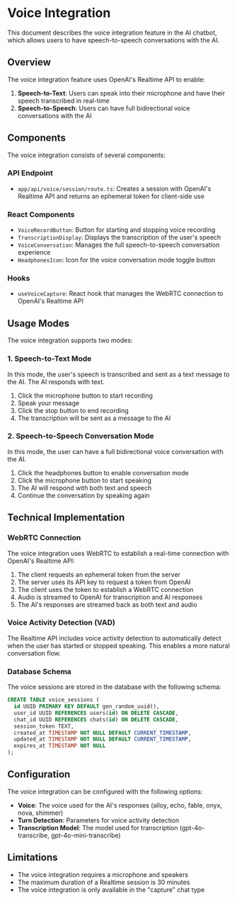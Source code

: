 # Voice Integration

This document describes the voice integration feature in the AI chatbot, which allows users to have speech-to-speech conversations with the AI.

## Overview

The voice integration feature uses OpenAI's Realtime API to enable:

1. **Speech-to-Text**: Users can speak into their microphone and have their speech transcribed in real-time
2. **Speech-to-Speech**: Users can have full bidirectional voice conversations with the AI

## Components

The voice integration consists of several components:

### API Endpoint

- `app/api/voice/session/route.ts`: Creates a session with OpenAI's Realtime API and returns an ephemeral token for client-side use

### React Components

- `VoiceRecordButton`: Button for starting and stopping voice recording
- `TranscriptionDisplay`: Displays the transcription of the user's speech
- `VoiceConversation`: Manages the full speech-to-speech conversation experience
- `HeadphonesIcon`: Icon for the voice conversation mode toggle button

### Hooks

- `useVoiceCapture`: React hook that manages the WebRTC connection to OpenAI's Realtime API

## Usage Modes

The voice integration supports two modes:

### 1. Speech-to-Text Mode

In this mode, the user's speech is transcribed and sent as a text message to the AI. The AI responds with text.

1. Click the microphone button to start recording
2. Speak your message
3. Click the stop button to end recording
4. The transcription will be sent as a message to the AI

### 2. Speech-to-Speech Conversation Mode

In this mode, the user can have a full bidirectional voice conversation with the AI.

1. Click the headphones button to enable conversation mode
2. Click the microphone button to start speaking
3. The AI will respond with both text and speech
4. Continue the conversation by speaking again

## Technical Implementation

### WebRTC Connection

The voice integration uses WebRTC to establish a real-time connection with OpenAI's Realtime API:

1. The client requests an ephemeral token from the server
2. The server uses its API key to request a token from OpenAI
3. The client uses the token to establish a WebRTC connection
4. Audio is streamed to OpenAI for transcription and AI responses
5. The AI's responses are streamed back as both text and audio

### Voice Activity Detection (VAD)

The Realtime API includes voice activity detection to automatically detect when the user has started or stopped speaking. This enables a more natural conversation flow.

### Database Schema

The voice sessions are stored in the database with the following schema:

```sql
CREATE TABLE voice_sessions (
  id UUID PRIMARY KEY DEFAULT gen_random_uuid(),
  user_id UUID REFERENCES users(id) ON DELETE CASCADE,
  chat_id UUID REFERENCES chats(id) ON DELETE CASCADE,
  session_token TEXT,
  created_at TIMESTAMP NOT NULL DEFAULT CURRENT_TIMESTAMP,
  updated_at TIMESTAMP NOT NULL DEFAULT CURRENT_TIMESTAMP,
  expires_at TIMESTAMP NOT NULL
);
```

## Configuration

The voice integration can be configured with the following options:

- **Voice**: The voice used for the AI's responses (alloy, echo, fable, onyx, nova, shimmer)
- **Turn Detection**: Parameters for voice activity detection
- **Transcription Model**: The model used for transcription (gpt-4o-transcribe, gpt-4o-mini-transcribe)

## Limitations

- The voice integration requires a microphone and speakers
- The maximum duration of a Realtime session is 30 minutes
- The voice integration is only available in the "capture" chat type
